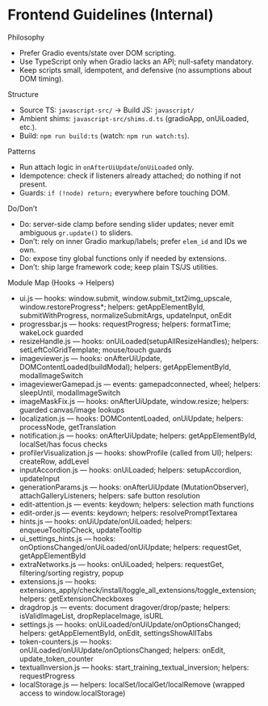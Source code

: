 Frontend Guidelines (Internal)
==============================

Philosophy
- Prefer Gradio events/state over DOM scripting.
- Use TypeScript only when Gradio lacks an API; null-safety mandatory.
- Keep scripts small, idempotent, and defensive (no assumptions about DOM timing).

Structure
- Source TS: `javascript-src/` → Build JS: `javascript/`
- Ambient shims: `javascript-src/shims.d.ts` (gradioApp, onUiLoaded, etc.).
- Build: `npm run build:ts` (watch: `npm run watch:ts`).

Patterns
- Run attach logic in `onAfterUiUpdate`/`onUiLoaded` only.
- Idempotence: check if listeners already attached; do nothing if not present.
- Guards: `if (!node) return;` everywhere before touching DOM.

Do/Don’t
- Do: server-side clamp before sending slider updates; never emit ambiguous `gr.update()` to sliders.
- Don’t: rely on inner Gradio markup/labels; prefer `elem_id` and IDs we own.
- Do: expose tiny global functions only if needed by extensions.
- Don’t: ship large framework code; keep plain TS/JS utilities.

Module Map (Hooks → Helpers)
- ui.js — hooks: window.submit, window.submit_txt2img_upscale, window.restoreProgress*; helpers: getAppElementById, submitWithProgress, normalizeSubmitArgs, updateInput, onEdit
- progressbar.js — hooks: requestProgress; helpers: formatTime; wakeLock guarded
- resizeHandle.js — hooks: onUiLoaded(setupAllResizeHandles); helpers: setLeftColGridTemplate; mouse/touch guards
- imageviewer.js — hooks: onAfterUiUpdate, DOMContentLoaded(buildModal); helpers: getAppElementById, modalImageSwitch
- imageviewerGamepad.js — events: gamepadconnected, wheel; helpers: sleepUntil, modalImageSwitch
- imageMaskFix.js — hooks: onAfterUiUpdate, window.resize; helpers: guarded canvas/image lookups
- localization.js — hooks: DOMContentLoaded, onUiUpdate; helpers: processNode, getTranslation
- notification.js — hooks: onAfterUiUpdate; helpers: getAppElementById, localSet/has focus checks
- profilerVisualization.js — hooks: showProfile (called from UI); helpers: createRow, addLevel
- inputAccordion.js — hooks: onUiLoaded; helpers: setupAccordion, updateInput
- generationParams.js — hooks: onAfterUiUpdate (MutationObserver), attachGalleryListeners; helpers: safe button resolution
- edit-attention.js — events: keydown; helpers: selection math functions
- edit-order.js — events: keydown; helpers: resolvePromptTextarea
- hints.js — hooks: onUiUpdate/onUiLoaded; helpers: enqueueTooltipCheck, updateTooltip
- ui_settings_hints.js — hooks: onOptionsChanged/onUiLoaded/onUiUpdate; helpers: requestGet, getAppElementById
- extraNetworks.js — hooks: onUiLoaded; helpers: requestGet, filtering/sorting registry, popup
- extensions.js — hooks: extensions_apply/check/install/toggle_all_extensions/toggle_extension; helpers: getExtensionCheckboxes
- dragdrop.js — events: document dragover/drop/paste; helpers: isValidImageList, dropReplaceImage, isURL
- settings.js — hooks: onUiLoaded/onUiUpdate/onOptionsChanged; helpers: getAppElementById, onEdit, settingsShowAllTabs
- token-counters.js — hooks: onUiLoaded/onUiUpdate/onOptionsChanged; helpers: onEdit, update_token_counter
- textualInversion.js — hooks: start_training_textual_inversion; helpers: requestProgress
- localStorage.js — helpers: localSet/localGet/localRemove (wrapped access to window.localStorage)
